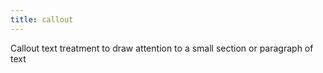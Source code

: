 ```yaml
---
title: callout
---
```

Callout text treatment to draw attention to a small section or paragraph of text